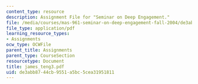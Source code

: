 ```yaml
---
content_type: resource
description: Assignment File for "Seminar on Deep Engagement."
file: /media/courses/mas-961-seminar-on-deep-engagement-fall-2004/de3abb8744cb9551a5bc5cea31951811_james_teng3.pdf
file_type: application/pdf
learning_resource_types:
- Assignments
ocw_type: OCWFile
parent_title: Assignments
parent_type: CourseSection
resourcetype: Document
title: james_teng3.pdf
uid: de3abb87-44cb-9551-a5bc-5cea31951811
---
```

